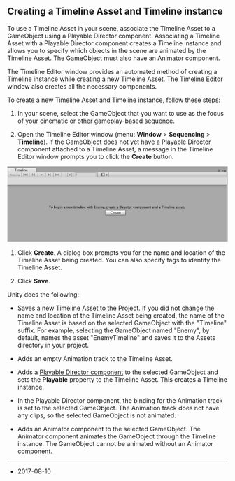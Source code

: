 ## Creating a Timeline Asset and Timeline instance

To use a Timeline Asset in your scene, associate the Timeline Asset to a GameObject using a Playable Director component. Associating a Timeline Asset with a Playable Director component creates a Timeline instance and allows you to specify which objects in the scene are animated by the Timeline Asset. The GameObject must also have an Animator component.

The Timeline Editor window provides an automated method of creating a Timeline instance while creating a new Timeline Asset. The Timeline Editor window also creates all the necessary components.

To create a new Timeline Asset and Timeline instance, follow these steps:

1. In your scene, select the GameObject that you want to use as the focus of your cinematic or other gameplay-based sequence.

2. Open the Timeline Editor window (menu: __Window__ &gt; __Sequencing__ &gt; __Timeline__). If the GameObject does not yet have a Playable Director component attached to a Timeline Asset, a message in the Timeline Editor window prompts you to click the __Create__ button.

![Timeline Editor window when selecting a GameObject not already attached to a Timeline Asset](../uploads/Main/timeline_editor_create.png)

1. Click __Create__. A dialog box prompts you for the name and location of the Timeline Asset being created. You can also specify tags to identify the Timeline Asset.

2. Click __Save__.

Unity does the following: 

* Saves a new Timeline Asset to the Project. If you did not change the name and location of the Timeline Asset being created, the name of the Timeline Asset is based on the selected GameObject with the "Timeline" suffix. For example, selecting the GameObject named "Enemy", by default, names the asset "EnemyTimeline" and saves it to the Assets directory in your project.

* Adds an empty Animation track to the Timeline Asset.

* Adds a [Playable Director component](class-PlayableDirector) to the selected GameObject and sets the __Playable__ property to the Timeline Asset. This creates a Timeline instance.

* In the Playable Director component, the binding for the Animation track is set to the selected GameObject. The Animation track does not have any clips, so the selected GameObject is not animated.

* Adds an Animator component to the selected GameObject. The Animator component animates the GameObject through the Timeline instance. The GameObject cannot be animated without an Animator component.


---
* <span class="page-edit">2017-08-10  <!-- include IncludeTextNewPageSomeEdit --></span>